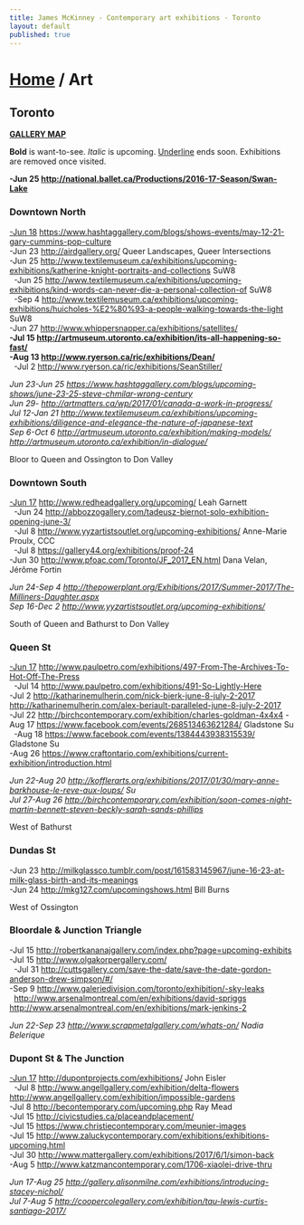 ```yaml
---
title: James McKinney - Contemporary art exhibitions - Toronto
layout: default
published: true
---
```


# [Home](/) / Art

## Toronto

**[GALLERY MAP](https://www.google.com/maps/d/u/0/edit?mid=1sMiga7vQsqWdqEVQCqHsxjX2jeU)**

<p><span class="glyphicon glyphicon-info-sign" aria-hidden="true"></span> <strong>Bold</strong> is want-to-see. <em>Italic</em> is upcoming. <u>Underline</u> ends soon. Exhibitions are removed once visited.</p>

**-Jun 25 <http://national.ballet.ca/Productions/2016-17-Season/Swan-Lake>**  

### Downtown North

<u>-Jun 18</u> <https://www.hashtaggallery.com/blogs/shows-events/may-12-21-gary-cummins-pop-culture>  
-Jun 23 <http://airdgallery.org/> Queer Landscapes, Queer Intersections  
-Jun 25 <http://www.textilemuseum.ca/exhibitions/upcoming-exhibitions/katherine-knight-portraits-and-collections> SuW8  
  -Jun 25 <http://www.textilemuseum.ca/exhibitions/upcoming-exhibitions/kind-words-can-never-die-a-personal-collection-of> SuW8  
  -Sep 4 <http://www.textilemuseum.ca/exhibitions/upcoming-exhibitions/huicholes-%E2%80%93-a-people-walking-towards-the-light> SuW8  
-Jun 27 <http://www.whippersnapper.ca/exhibitions/satellites/>  
**-Jul 15 <http://artmuseum.utoronto.ca/exhibition/its-all-happening-so-fast/>**  
**-Aug 13 <http://www.ryerson.ca/ric/exhibitions/Dean/>**  
  -Jul 2 <http://www.ryerson.ca/ric/exhibitions/SeanStiller/>  

_Jun 23-Jun 25 <https://www.hashtaggallery.com/blogs/upcoming-shows/june-23-25-steve-chmilar-wrong-century>_  
_Jun 29- <http://artmatters.ca/wp/2017/01/canada-a-work-in-progress/>_  
_Jul 12-Jan 21 <http://www.textilemuseum.ca/exhibitions/upcoming-exhibitions/diligence-and-elegance-the-nature-of-japanese-text>_  
_Sep 6-Oct 6 <http://artmuseum.utoronto.ca/exhibition/making-models/> <http://artmuseum.utoronto.ca/exhibition/in-dialogue/>_  

<span class="glyphicon glyphicon-info-sign" aria-hidden="true"></span> Bloor to Queen and Ossington to Don Valley

### Downtown South

<u>-Jun 17</u> <http://www.redheadgallery.org/upcoming/> Leah Garnett  
  -Jun 24 <http://abbozzogallery.com/tadeusz-biernot-solo-exhibition-opening-june-3/>  
  -Jul 8 <http://www.yyzartistsoutlet.org/upcoming-exhibitions/> Anne-Marie Proulx, CCC  
  -Jul 8 <https://gallery44.org/exhibitions/proof-24>  
-Jun 30 <http://www.pfoac.com/Toronto/JF_2017_EN.html> Dana Velan, Jérôme Fortin  

_Jun 24-Sep 4 <http://thepowerplant.org/Exhibitions/2017/Summer-2017/The-Milliners-Daughter.aspx>_  
_Sep 16-Dec 2 <http://www.yyzartistsoutlet.org/upcoming-exhibitions/>_  

<span class="glyphicon glyphicon-info-sign" aria-hidden="true"></span> South of Queen and Bathurst to Don Valley

### Queen St

<u>-Jun 17</u> <http://www.paulpetro.com/exhibitions/497-From-The-Archives-To-Hot-Off-The-Press>  
  -Jul 14 <http://www.paulpetro.com/exhibitions/491-So-Lightly-Here>  
-Jul 2 <http://katharinemulherin.com/nick-bierk-june-8-july-2-2017> <http://katharinemulherin.com/alex-beriault-paralleled-june-8-july-2-2017>  
-Jul 22 <http://birchcontemporary.com/exhibition/charles-goldman-4x4x4>
-Aug 17 <https://www.facebook.com/events/268513463621284/> Gladstone Su  
  -Aug 18 <https://www.facebook.com/events/1384443938315539/> Gladstone Su  
-Aug 26 <https://www.craftontario.com/exhibitions/current-exhibition/introduction.html>  

_Jun 22-Aug 20 <http://kofflerarts.org/exhibitions/2017/01/30/mary-anne-barkhouse-le-reve-aux-loups/> Su_  
_Jul 27-Aug 26 <http://birchcontemporary.com/exhibition/soon-comes-night-martin-bennett-steven-beckly-sarah-sands-phillips>_  

<span class="glyphicon glyphicon-info-sign" aria-hidden="true"></span> West of Bathurst

### Dundas St

-Jun 23 <http://milkglassco.tumblr.com/post/161583145967/june-16-23-at-milk-glass-birth-and-its-meanings>  
-Jun 24 <http://mkg127.com/upcomingshows.html> Bill Burns  

<span class="glyphicon glyphicon-info-sign" aria-hidden="true"></span> West of Ossington

### Bloordale & Junction Triangle

-Jul 15 <http://robertkananajgallery.com/index.php?page=upcoming-exhibits>  
-Jul 15 <http://www.olgakorpergallery.com/>  
  -Jul 31 <http://cuttsgallery.com/save-the-date/save-the-date-gordon-anderson-drew-simpson/#/>  
-Sep 9 <http://www.galeriedivision.com/toronto/exhibition/-sky-leaks>  
  <http://www.arsenalmontreal.com/en/exhibitions/david-spriggs> <http://www.arsenalmontreal.com/en/exhibitions/mark-jenkins-2>

_Jun 22-Sep 23 <http://www.scrapmetalgallery.com/whats-on/> Nadia Belerique_  

### Dupont St & The Junction

<u>-Jun 17</u> <http://dupontprojects.com/exhibitions/> John Eisler  
  -Jul 8 <http://www.angellgallery.com/exhibition/delta-flowers> <http://www.angellgallery.com/exhibition/impossible-gardens>  
-Jul 8 <http://becontemporary.com/upcoming.php> Ray Mead  
-Jul 15 <http://civicstudies.ca/placeandplacement/>  
-Jul 15 <https://www.christiecontemporary.com/meunier-images>  
-Jul 15 <http://www.zaluckycontemporary.com/exhibitions/exhibitions-upcoming.html>  
-Jul 30 <http://www.mattergallery.com/exhibitions/2017/6/1/simon-back>  
-Aug 5 <http://www.katzmancontemporary.com/1706-xiaolei-drive-thru>  

_Jun 17-Aug 25 <http://gallery.alisonmilne.com/exhibitions/introducing-stacey-nichol/>_  
_Jul 7-Aug 5 <http://coopercolegallery.com/exhibition/tau-lewis-curtis-santiago-2017/>_  
